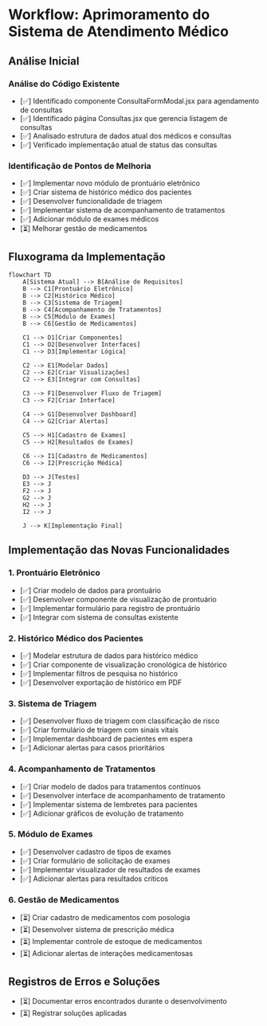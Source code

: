 # Workflow: Aprimoramento do Sistema de Atendimento Médico

## Análise Inicial

### Análise do Código Existente

- [✅] Identificado componente ConsultaFormModal.jsx para agendamento de consultas
- [✅] Identificado página Consultas.jsx que gerencia listagem de consultas
- [✅] Analisado estrutura de dados atual dos médicos e consultas
- [✅] Verificado implementação atual de status das consultas

### Identificação de Pontos de Melhoria

- [✅] Implementar novo módulo de prontuário eletrônico
- [✅] Criar sistema de histórico médico dos pacientes
- [✅] Desenvolver funcionalidade de triagem
- [✅] Implementar sistema de acompanhamento de tratamentos
- [✅] Adicionar módulo de exames médicos
- [⏳] Melhorar gestão de medicamentos

## Fluxograma da Implementação

```mermaid
flowchart TD
    A[Sistema Atual] --> B[Análise de Requisitos]
    B --> C1[Prontuário Eletrônico]
    B --> C2[Histórico Médico]
    B --> C3[Sistema de Triagem]
    B --> C4[Acompanhamento de Tratamentos]
    B --> C5[Módulo de Exames]
    B --> C6[Gestão de Medicamentos]
    
    C1 --> D1[Criar Componentes]
    C1 --> D2[Desenvolver Interfaces]
    C1 --> D3[Implementar Lógica]
    
    C2 --> E1[Modelar Dados]
    C2 --> E2[Criar Visualizações]
    C2 --> E3[Integrar com Consultas]
    
    C3 --> F1[Desenvolver Fluxo de Triagem]
    C3 --> F2[Criar Interface]
    
    C4 --> G1[Desenvolver Dashboard]
    C4 --> G2[Criar Alertas]
    
    C5 --> H1[Cadastro de Exames]
    C5 --> H2[Resultados de Exames]
    
    C6 --> I1[Cadastro de Medicamentos]
    C6 --> I2[Prescrição Médica]
    
    D3 --> J[Testes]
    E3 --> J
    F2 --> J
    G2 --> J
    H2 --> J
    I2 --> J
    
    J --> K[Implementação Final]
```

## Implementação das Novas Funcionalidades

### 1. Prontuário Eletrônico

- [✅] Criar modelo de dados para prontuário
- [✅] Desenvolver componente de visualização de prontuário
- [✅] Implementar formulário para registro de prontuário
- [✅] Integrar com sistema de consultas existente

### 2. Histórico Médico dos Pacientes

- [✅] Modelar estrutura de dados para histórico médico
- [✅] Criar componente de visualização cronológica de histórico
- [✅] Implementar filtros de pesquisa no histórico
- [✅] Desenvolver exportação de histórico em PDF

### 3. Sistema de Triagem

- [✅] Desenvolver fluxo de triagem com classificação de risco
- [✅] Criar formulário de triagem com sinais vitais
- [✅] Implementar dashboard de pacientes em espera
- [✅] Adicionar alertas para casos prioritários

### 4. Acompanhamento de Tratamentos

- [✅] Criar modelo de dados para tratamentos contínuos
- [✅] Desenvolver interface de acompanhamento de tratamento
- [✅] Implementar sistema de lembretes para pacientes
- [✅] Adicionar gráficos de evolução de tratamento

### 5. Módulo de Exames

- [✅] Desenvolver cadastro de tipos de exames
- [✅] Criar formulário de solicitação de exames
- [✅] Implementar visualizador de resultados de exames
- [✅] Adicionar alertas para resultados críticos

### 6. Gestão de Medicamentos

- [⏳] Criar cadastro de medicamentos com posologia
- [⏳] Desenvolver sistema de prescrição médica
- [⏳] Implementar controle de estoque de medicamentos
- [⏳] Adicionar alertas de interações medicamentosas

## Registros de Erros e Soluções

- [⏳] Documentar erros encontrados durante o desenvolvimento
- [⏳] Registrar soluções aplicadas 
